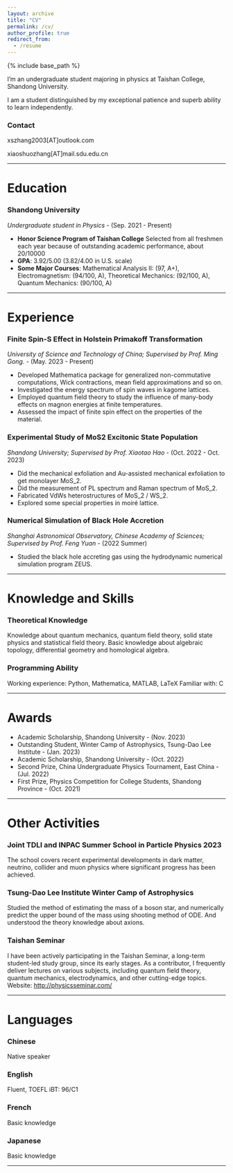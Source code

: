 ```yaml
---
layout: archive
title: "CV"
permalink: /cv/
author_profile: true
redirect_from:
  - /resume
---
```


{% include base_path %}


I’m an undergraduate student majoring in physics at Taishan College, Shandong University.

I am a student distinguished by my exceptional patience and superb ability to learn independently.

### **Contact**

xszhang2003[AT]outlook.com

xiaoshuozhang[AT]mail.sdu.edu.cn

---

# Education

### Shandong University

*Undergraduate student in Physics -* (Sep. 2021 - Present)

- **Honor Science Program of Taishan College**
Selected from all freshmen each year because of outstanding academic performance, about 20/10000
- **GPA**: 3.92/5.00 (3.82/4.00 in U.S. scale)
- **Some Major Courses**: Mathematical Analysis II: (97, A+), Electromagnetism: (94/100, A), Theoretical Mechanics: (92/100, A), Quantum Mechanics: (90/100, A)


---

# Experience

### Finite Spin-S Effect in Holstein Primakoff Transformation

*University of Science and Technology of China; Supervised by Prof. Ming Gong.* - (May. 2023 - Present)

- Developed Mathematica package for generalized non-commutative computations, Wick contractions, mean field approximations and so on.
- Investigated the energy spectrum of spin waves in kagome lattices.
- Employed quantum field theory to study the influence of many-body effects on magnon energies at finite temperatures.
- Assessed the impact of finite spin effect on the properties of the material.

### Experimental Study of MoS2 Excitonic State Population

*Shandong University; Supervised by Prof. Xiaotao Hao* - (Oct. 2022 - Oct. 2023)

- Did the mechanical exfoliation and Au-assisted mechanical exfoliation to get monolayer MoS_2.
- Did the measurement of PL spectrum and Raman spectrum of MoS_2.
- Fabricated VdWs heterostructures of MoS_2 / WS_2.
- Explored some special properties in moiré lattice.

### Numerical Simulation of Black Hole Accretion

*Shanghai Astronomical Observatory, Chinese Academy of Sciences; Supervised by Prof. Feng Yuan* - (2022 Summer)

- Studied the black hole accreting gas using the hydrodynamic numerical simulation program ZEUS.

---

# Knowledge and Skills


### Theoretical Knowledge

Knowledge about quantum mechanics, quantum field theory, solid state physics and statistical field theory. Basic knowledge about algebraic topology, differential geometry and homological algebra.

### Programming Ability

Working experience: Python, Mathematica, MATLAB, LaTeX
Familiar with: C

---

# Awards

- Academic Scholarship, Shandong University - (Nov. 2023)
- Outstanding Student, Winter Camp of Astrophysics, Tsung-Dao Lee Institute - (Jan. 2023)
- Academic Scholarship, Shandong University - (Oct. 2022)
- Second Prize, China Undergraduate Physics Tournament, East China - (Jul. 2022)
- First Prize, Physics Competition for College Students, Shandong Province - (Oct. 2021)

---

# Other Activities

### Joint TDLI and INPAC Summer School in Particle Physics 2023

The school covers recent experimental developments in dark matter, neutrino, collider and muon physics where significant progress has been achieved.

### Tsung-Dao Lee Institute Winter Camp of Astrophysics

Studied the method of estimating the mass of a boson star, and numerically predict the upper bound of the mass using shooting method of ODE. And understood the theory knowledge about axions.

### Taishan Seminar

I have been actively participating in the Taishan Seminar, a long-term student-led study group, since its early stages. As a contributor, I frequently deliver lectures on various subjects, including quantum field theory, quantum mechanics, electrodynamics, and other cutting-edge topics. Website: http://physicsseminar.com/

---

# Languages

### Chinese

Native speaker

### English

Fluent, TOEFL iBT: 96/C1

### French

Basic knowledge

### Japanese

Basic knowledge

---
